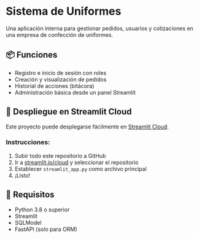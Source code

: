 # Sistema de Uniformes

Una aplicación interna para gestionar pedidos, usuarios y cotizaciones en una empresa de confección de uniformes.

## 📦 Funciones
- Registro e inicio de sesión con roles
- Creación y visualización de pedidos
- Historial de acciones (bitácora)
- Administración básica desde un panel Streamlit

## 🚀 Despliegue en Streamlit Cloud
Este proyecto puede desplegarse fácilmente en [Streamlit Cloud](https://streamlit.io/cloud).

### Instrucciones:
1. Subir todo este repositorio a GitHub
2. Ir a [streamlit.io/cloud](https://streamlit.io/cloud) y seleccionar el repositorio
3. Establecer `streamlit_app.py` como archivo principal
4. ¡Listo!

## 🧰 Requisitos
- Python 3.8 o superior
- Streamlit
- SQLModel
- FastAPI (solo para ORM)